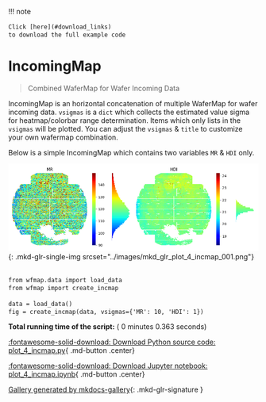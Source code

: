 
<!--
 DO NOT EDIT.
 THIS FILE WAS AUTOMATICALLY GENERATED BY mkdocs-gallery.
 TO MAKE CHANGES, EDIT THE SOURCE PYTHON FILE:
 "docs/examples/plot_4_incmap.py"
 LINE NUMBERS ARE GIVEN BELOW.
-->

!!! note

    Click [here](#download_links)
    to download the full example code


IncomingMap 
=================================
> Combined WaferMap for Wafer Incoming Data

IncomingMap is an horizontal concatenation of multiple WaferMap for wafer incoming data. `vsigmas` is a `dict` which collects the estimated value sigma for heatmap/colorbar range determination. Items which only lists in the `vsigmas` will be plotted. You can adjust the `vsigmas` &  `title` to customize your own wafermap combination.

Below is a simple IncomingMap which contains two variables `MR` & `HDI` only.

<!-- GENERATED FROM PYTHON SOURCE LINES 11-17 -->


![MR, HDI](./images/mkd_glr_plot_4_incmap_001.png){: .mkd-glr-single-img srcset="../images/mkd_glr_plot_4_incmap_001.png"}





```{.python }

from wfmap.data import load_data
from wfmap import create_incmap

data = load_data()
fig = create_incmap(data, vsigmas={'MR': 10, 'HDI': 1})
```


**Total running time of the script:** ( 0 minutes  0.363 seconds)

<div id="download_links"></div>



[:fontawesome-solid-download: Download Python source code: plot_4_incmap.py](./plot_4_incmap.py){ .md-button .center}

[:fontawesome-solid-download: Download Jupyter notebook: plot_4_incmap.ipynb](./plot_4_incmap.ipynb){ .md-button .center}


[Gallery generated by mkdocs-gallery](https://mkdocs-gallery.github.io){: .mkd-glr-signature }
